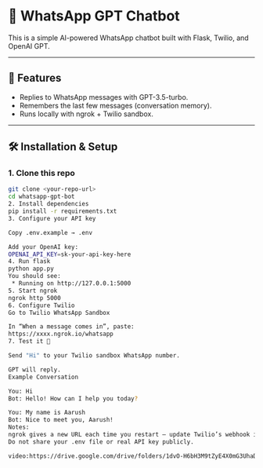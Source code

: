 # 📱 WhatsApp GPT Chatbot

This is a simple AI-powered WhatsApp chatbot built with Flask, Twilio, and OpenAI GPT.

---

## 🚀 Features
- Replies to WhatsApp messages with GPT-3.5-turbo.
- Remembers the last few messages (conversation memory).
- Runs locally with ngrok + Twilio sandbox.

---

## 🛠️ Installation & Setup

### 1. Clone this repo
```bash
git clone <your-repo-url>
cd whatsapp-gpt-bot
2. Install dependencies
pip install -r requirements.txt
3. Configure your API key

Copy .env.example → .env

Add your OpenAI key:
OPENAI_API_KEY=sk-your-api-key-here
4. Run flask
python app.py
You should see:
 * Running on http://127.0.0.1:5000
5. Start ngrok
ngrok http 5000
6. Configure Twilio
Go to Twilio WhatsApp Sandbox

In “When a message comes in”, paste:
https://xxxx.ngrok.io/whatsapp
7. Test it 🎉

Send "Hi" to your Twilio sandbox WhatsApp number.

GPT will reply.
Example Conversation

You: Hi
Bot: Hello! How can I help you today?

You: My name is Aarush
Bot: Nice to meet you, Aarush!
Notes:
ngrok gives a new URL each time you restart — update Twilio’s webhook if it changes.
Do not share your .env file or real API key publicly.

video:https://drive.google.com/drive/folders/1dvO-H6bH3M9tZyE4X0mG3UhaDvOvHR35?usp=sharing